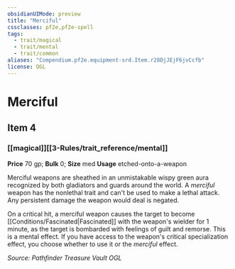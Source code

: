 ```yaml
---
obsidianUIMode: preview
title: "Merciful"
cssclasses: pf2e,pf2e-spell
tags:
  - trait/magical
  - trait/mental
  - trait/common
aliases: "Compendium.pf2e.equipment-srd.Item.r28DjJEjF6jvCcfb"
license: OGL
---
```

# Merciful
## Item 4
### [[magical]][[3-Rules/trait_reference/mental]]


**Price** 70 gp; 
**Bulk** 0; **Size** med
**Usage** etched-onto-a-weapon

Merciful weapons are sheathed in an unmistakable wispy green aura recognized by both gladiators and guards around the world. A _merciful_ weapon has the nonlethal trait and can't be used to make a lethal attack. Any persistent damage the weapon would deal is negated.

On a critical hit, a merciful weapon causes the target to become [[Conditions/Fascinated|Fascinated]] with the weapon's wielder for 1 minute, as the target is bombarded with feelings of guilt and remorse. This is a mental effect. If you have access to the weapon's critical specialization effect, you choose whether to use it or the _merciful_ effect.

*Source: Pathfinder Treasure Vault*
*OGL*